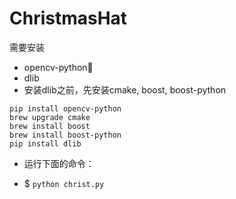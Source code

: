 # ChristmasHat

需要安装
* opencv-python
* dlib
* 安装dlib之前，先安装cmake, boost, boost-python

```
pip install opencv-python
brew upgrade cmake
brew install boost
brew install boost-python
pip install dlib
```

* 运行下面的命令：

* $ ```python christ.py ```
